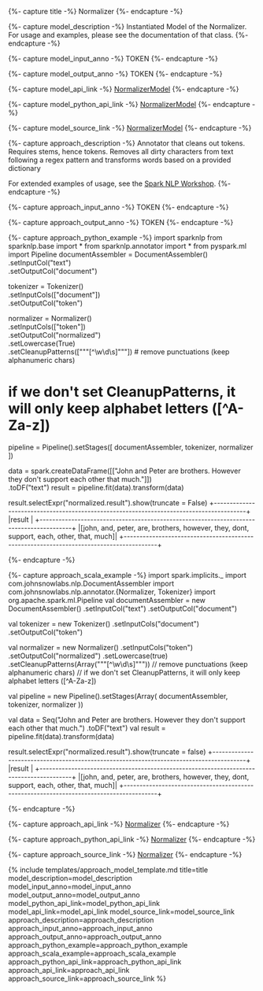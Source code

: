 {%- capture title -%}
Normalizer
{%- endcapture -%}

{%- capture model_description -%}
Instantiated Model of the Normalizer. For usage and examples, please see the documentation of that class.
{%- endcapture -%}

{%- capture model_input_anno -%}
TOKEN
{%- endcapture -%}

{%- capture model_output_anno -%}
TOKEN
{%- endcapture -%}

{%- capture model_api_link -%}
[NormalizerModel](https://nlp.johnsnowlabs.com/api/com/johnsnowlabs/nlp/annotators/NormalizerModel)
{%- endcapture -%}

{%- capture model_python_api_link -%}
[NormalizerModel](/api/python/reference/autosummary/sparknlp/annotator/normalizer/index.html#sparknlp.annotator.normalizer.NormalizerModel)
{%- endcapture -%}

{%- capture model_source_link -%}
[NormalizerModel](https://github.com/JohnSnowLabs/spark-nlp/tree/master/src/main/scala/com/johnsnowlabs/nlp/annotators/NormalizerModel.scala)
{%- endcapture -%}

{%- capture approach_description -%}
Annotator that cleans out tokens. Requires stems, hence tokens.
Removes all dirty characters from text following a regex pattern and transforms words based on a provided dictionary

For extended examples of usage, see the [Spark NLP Workshop](https://github.com/JohnSnowLabs/spark-nlp-workshop/blob/master/tutorials/Certification_Trainings/Public/2.Text_Preprocessing_with_SparkNLP_Annotators_Transformers.ipynb).
{%- endcapture -%}

{%- capture approach_input_anno -%}
TOKEN
{%- endcapture -%}

{%- capture approach_output_anno -%}
TOKEN
{%- endcapture -%}

{%- capture approach_python_example -%}
import sparknlp
from sparknlp.base import *
from sparknlp.annotator import *
from pyspark.ml import Pipeline
documentAssembler = DocumentAssembler() \
    .setInputCol("text") \
    .setOutputCol("document")

tokenizer = Tokenizer() \
    .setInputCols(["document"]) \
    .setOutputCol("token")

normalizer = Normalizer() \
    .setInputCols(["token"]) \
    .setOutputCol("normalized") \
    .setLowercase(True) \
    .setCleanupPatterns(["""[^\w\d\s]"""]) # remove punctuations (keep alphanumeric chars)
# if we don't set CleanupPatterns, it will only keep alphabet letters ([^A-Za-z])

pipeline = Pipeline().setStages([
    documentAssembler,
    tokenizer,
    normalizer
])

data = spark.createDataFrame([["John and Peter are brothers. However they don't support each other that much."]]) \
    .toDF("text")
result = pipeline.fit(data).transform(data)

result.selectExpr("normalized.result").show(truncate = False)
+----------------------------------------------------------------------------------------+
|result                                                                                  |
+----------------------------------------------------------------------------------------+
|[john, and, peter, are, brothers, however, they, dont, support, each, other, that, much]|
+----------------------------------------------------------------------------------------+

{%- endcapture -%}

{%- capture approach_scala_example -%}
import spark.implicits._
import com.johnsnowlabs.nlp.DocumentAssembler
import com.johnsnowlabs.nlp.annotator.{Normalizer, Tokenizer}
import org.apache.spark.ml.Pipeline
val documentAssembler = new DocumentAssembler()
  .setInputCol("text")
  .setOutputCol("document")

val tokenizer = new Tokenizer()
  .setInputCols("document")
  .setOutputCol("token")

val normalizer = new Normalizer()
  .setInputCols("token")
  .setOutputCol("normalized")
  .setLowercase(true)
  .setCleanupPatterns(Array("""[^\w\d\s]""")) // remove punctuations (keep alphanumeric chars)
// if we don't set CleanupPatterns, it will only keep alphabet letters ([^A-Za-z])

val pipeline = new Pipeline().setStages(Array(
  documentAssembler,
  tokenizer,
  normalizer
))

val data = Seq("John and Peter are brothers. However they don't support each other that much.")
  .toDF("text")
val result = pipeline.fit(data).transform(data)

result.selectExpr("normalized.result").show(truncate = false)
+----------------------------------------------------------------------------------------+
|result                                                                                  |
+----------------------------------------------------------------------------------------+
|[john, and, peter, are, brothers, however, they, dont, support, each, other, that, much]|
+----------------------------------------------------------------------------------------+

{%- endcapture -%}

{%- capture approach_api_link -%}
[Normalizer](https://nlp.johnsnowlabs.com/api/com/johnsnowlabs/nlp/annotators/Normalizer)
{%- endcapture -%}

{%- capture approach_python_api_link -%}
[Normalizer](/api/python/reference/autosummary/sparknlp/annotator/normalizer/index.html#sparknlp.annotator.normalizer.Normalizer)
{%- endcapture -%}

{%- capture approach_source_link -%}
[Normalizer](https://github.com/JohnSnowLabs/spark-nlp/tree/master/src/main/scala/com/johnsnowlabs/nlp/annotators/Normalizer.scala)
{%- endcapture -%}


{% include templates/approach_model_template.md
title=title
model_description=model_description
model_input_anno=model_input_anno
model_output_anno=model_output_anno
model_python_api_link=model_python_api_link
model_api_link=model_api_link
model_source_link=model_source_link
approach_description=approach_description
approach_input_anno=approach_input_anno
approach_output_anno=approach_output_anno
approach_python_example=approach_python_example
approach_scala_example=approach_scala_example
approach_python_api_link=approach_python_api_link
approach_api_link=approach_api_link
approach_source_link=approach_source_link
%}
